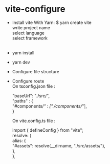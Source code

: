 # vite-configure

- Install vite With Yarn:
    $ yarn create vite <br>
    write project name <br>
    select language <br>
    select framework <br> <br>

- yarn install <br>
- yarn dev <br> 

- Configure file structure <br> 

- Configure route <br>
  On tsconfig.json file :  <br>

  "baseUrl": "./src/", <br>
    "paths" : { <br>
      "#components/*" : ["./components/*"], <br>
    } <br> 

  On vite.config.ts file : <br>

  import { defineConfig } from "vite"; <br>
  resolve: { <br>
    alias: { <br>
      "#assets": resolve(__dirname, "./src/assets/"), <br>
    }, <br>
  }, <br>

